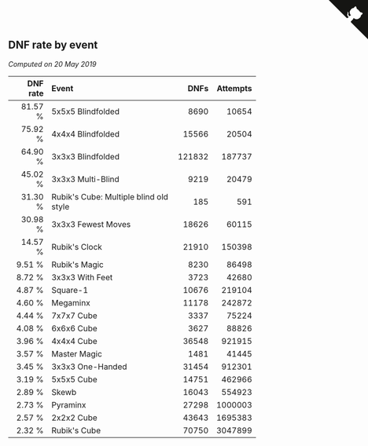 ## DNF rate by event

*Computed on 20 May 2019*

| DNF rate | Event | DNFs | Attempts |
| ---: | :--- | ---: | ---: |
| 81.57 % | 5x5x5 Blindfolded | 8690 | 10654 |
| 75.92 % | 4x4x4 Blindfolded | 15566 | 20504 |
| 64.90 % | 3x3x3 Blindfolded | 121832 | 187737 |
| 45.02 % | 3x3x3 Multi-Blind | 9219 | 20479 |
| 31.30 % | Rubik's Cube: Multiple blind old style | 185 | 591 |
| 30.98 % | 3x3x3 Fewest Moves | 18626 | 60115 |
| 14.57 % | Rubik's Clock | 21910 | 150398 |
| 9.51 % | Rubik's Magic | 8230 | 86498 |
| 8.72 % | 3x3x3 With Feet | 3723 | 42680 |
| 4.87 % | Square-1 | 10676 | 219104 |
| 4.60 % | Megaminx | 11178 | 242872 |
| 4.44 % | 7x7x7 Cube | 3337 | 75224 |
| 4.08 % | 6x6x6 Cube | 3627 | 88826 |
| 3.96 % | 4x4x4 Cube | 36548 | 921915 |
| 3.57 % | Master Magic | 1481 | 41445 |
| 3.45 % | 3x3x3 One-Handed | 31454 | 912301 |
| 3.19 % | 5x5x5 Cube | 14751 | 462966 |
| 2.89 % | Skewb | 16043 | 554923 |
| 2.73 % | Pyraminx | 27298 | 1000003 |
| 2.57 % | 2x2x2 Cube | 43643 | 1695383 |
| 2.32 % | Rubik's Cube | 70750 | 3047899 |


<a href="https://github.com/jonatanklosko/wca_statistics" class="github-corner" aria-label="View source on Github"><svg width="80" height="80" viewBox="0 0 250 250" style="fill:#151513; color:#fff; position: absolute; top: 0; border: 0; right: 0;" aria-hidden="true"><path d="M0,0 L115,115 L130,115 L142,142 L250,250 L250,0 Z"></path><path d="M128.3,109.0 C113.8,99.7 119.0,89.6 119.0,89.6 C122.0,82.7 120.5,78.6 120.5,78.6 C119.2,72.0 123.4,76.3 123.4,76.3 C127.3,80.9 125.5,87.3 125.5,87.3 C122.9,97.6 130.6,101.9 134.4,103.2" fill="currentColor" style="transform-origin: 130px 106px;" class="octo-arm"></path><path d="M115.0,115.0 C114.9,115.1 118.7,116.5 119.8,115.4 L133.7,101.6 C136.9,99.2 139.9,98.4 142.2,98.6 C133.8,88.0 127.5,74.4 143.8,58.0 C148.5,53.4 154.0,51.2 159.7,51.0 C160.3,49.4 163.2,43.6 171.4,40.1 C171.4,40.1 176.1,42.5 178.8,56.2 C183.1,58.6 187.2,61.8 190.9,65.4 C194.5,69.0 197.7,73.2 200.1,77.6 C213.8,80.2 216.3,84.9 216.3,84.9 C212.7,93.1 206.9,96.0 205.4,96.6 C205.1,102.4 203.0,107.8 198.3,112.5 C181.9,128.9 168.3,122.5 157.7,114.1 C157.9,116.9 156.7,120.9 152.7,124.9 L141.0,136.5 C139.8,137.7 141.6,141.9 141.8,141.8 Z" fill="currentColor" class="octo-body"></path></svg></a><style>.github-corner:hover .octo-arm{animation:octocat-wave 560ms ease-in-out}@keyframes octocat-wave{0%,100%{transform:rotate(0)}20%,60%{transform:rotate(-25deg)}40%,80%{transform:rotate(10deg)}}@media (max-width:500px){.github-corner:hover .octo-arm{animation:none}.github-corner .octo-arm{animation:octocat-wave 560ms ease-in-out}}</style>
